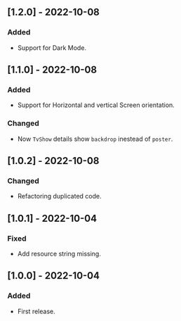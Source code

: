 ## [1.2.0] - 2022-10-08
### Added
- Support for Dark Mode.

## [1.1.0] - 2022-10-08
### Added
- Support for Horizontal and vertical Screen orientation.
### Changed
- Now `TvShow` details show `backdrop` inestead of `poster`.

## [1.0.2] - 2022-10-08
### Changed
- Refactoring duplicated code.

## [1.0.1] - 2022-10-04
### Fixed
- Add resource string missing.

## [1.0.0] - 2022-10-04
### Added
 - First release.